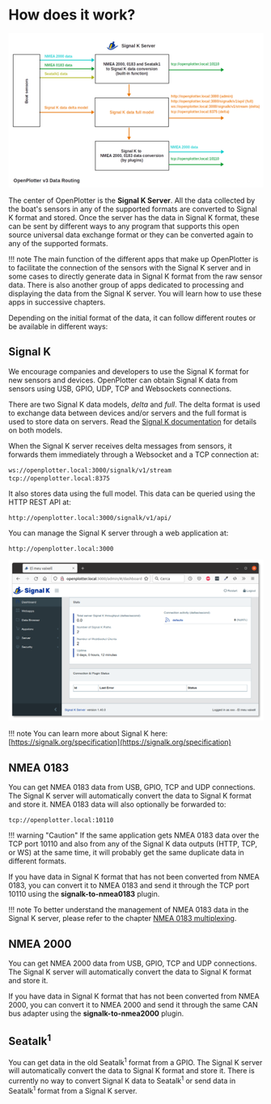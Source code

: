 # How does it work?

![data flow](img/dataflow.png)

The center of OpenPlotter is the **Signal K Server**. All the data collected by the boat's sensors in any of the supported formats are converted to Signal K format and stored. Once the server has the data in Signal K format, these can be sent by different ways to any program that supports this open source universal data exchange format or they can be converted again to any of the supported formats.

!!! note
	The main function of the different apps that make up OpenPlotter is to facilitate the connection of the sensors with the Signal K server and in some cases to directly generate data in Signal K format from the raw sensor data. There is also another group of apps dedicated to processing and displaying the data from the Signal K server. You will learn how to use these apps in successive chapters.

Depending on the initial format of the data, it can follow different routes or be available in different ways:

## Signal K

We encourage companies and developers to use the Signal K format for new sensors and devices. OpenPlotter can obtain Signal K data from sensors using USB, GPIO, UDP, TCP and Websockets connections.

There are two Signal K data models, *delta* and *full*. The delta format is used to exchange data between devices and/or servers and the full format is used to store data on servers. Read the [Signal K documentation](https://signalk.org/specification/1.7.0/doc/data_model.html) for details on both models.

When the Signal K server receives delta messages from sensors, it forwards them immediately through a Websocket and a TCP connection at:

```
ws://openplotter.local:3000/signalk/v1/stream
tcp://openplotter.local:8375
```

It also stores data using the full model. This data can be queried using the HTTP REST API at:

```
http://openplotter.local:3000/signalk/v1/api/
```

You can manage the Signal K server through a web application at:

```
http://openplotter.local:3000
```


![SKadmin](img/SKadmin.png)

!!! note
	You can learn more about Signal K here: [https://signalk.org/specification](https://signalk.org/specification)

## NMEA 0183

You can get NMEA 0183 data from USB, GPIO, TCP and UDP connections. The Signal K server will automatically convert the data to Signal K format and store it. NMEA 0183 data will also optionally be forwarded to:

```
tcp://openplotter.local:10110
```

!!! warning "Caution"
	If the same application gets NMEA 0183 data over the TCP port 10110 and also from any of the Signal K data outputs (HTTP, TCP, or WS) at the same time, it will probably get the same duplicate data in different formats.

If you have data in Signal K format that has not been converted from NMEA 0183, you can convert it to NMEA 0183 and send it through the TCP port 10110 using the **signalk-to-nmea0183** plugin.

!!! note
	To better understand the management of NMEA 0183 data in the Signal K server, please refer to the chapter [NMEA 0183 multiplexing](../signalk/multiplexing.md).

## NMEA 2000

You can get NMEA 2000 data from USB, GPIO, TCP and UDP connections. The Signal K server will automatically convert the data to Signal K format and store it.

If you have data in Signal K format that has not been converted from NMEA 2000, you can convert it to NMEA 2000 and send it through the same CAN bus adapter using the **signalk-to-nmea2000** plugin.

## Seatalk<sup>1</sup>

You can get data in the old Seatalk<sup>1</sup> format from a GPIO. The Signal K server will automatically convert the data to Signal K format and store it. There is currently no way to convert Signal K data to Seatalk<sup>1</sup> or send data in Seatalk<sup>1</sup> format from a Signal K server.
